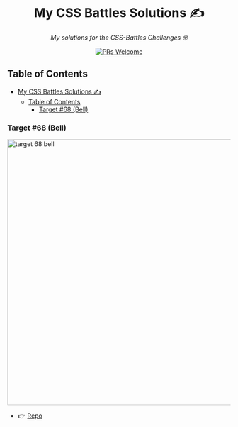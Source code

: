 <div align="center">

# My CSS Battles Solutions ✍️

<i>My solutions for the CSS-Battles Challenges 🤓 </i><br>

[![PRs Welcome](https://img.shields.io/badge/PRs-welcome-brightgreen.svg?style=flat-square)](http://makeapullrequest.com)
</div>

## Table of Contents

- [My CSS Battles Solutions ✍️](#my-css-battles-solutions-️)
  - [Table of Contents](#table-of-contents)
    - [Target #68 (Bell)](#target-68-bell)

### Target #68 (Bell)

<img src="https://user-images.githubusercontent.com/17435062/107159977-6aa9d480-69a4-11eb-8f2c-3c9c75c451c4.png" alt="target 68 bell" width="600"/>

- 👉  [Repo](https://github.com/SafaElmali/css-battles/tree/master/target-68-bell)
